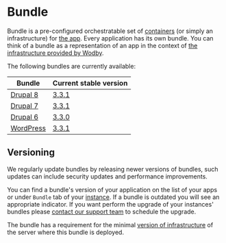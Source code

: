 # Bundle

Bundle is a pre-configured orchestratable set of [containers](../containers/README.md) (or simply an infrastructure) for [the app](../../apps/README.md). Every application has its own bundle. You can think of a bundle as a representation of an app in the context of [the infrastructure provided by Wodby](../README.md).

The following bundles are currently available:

| Bundle | Current stable version |
| --------- | ----------------------------------- |
| [Drupal 8](drupal8.md)    | <a href="drupal8.html#331">3.3.1</a>   |
| [Drupal 7](drupal7.md)    | <a href="drupal7.html#331">3.3.1</a>   |
| [Drupal 6](drupal6.md)    | <a href="drupal6.html#330">3.3.0</a>   |
| [WordPress](wordpress.md) | <a href="wordpress.html#331">3.3.1</a> |

## Versioning

We regularly update bundles by releasing newer versions of bundles, such updates can include security updates and performance improvements.

You can find a bundle's version of your application on the list of your apps or under `Bundle` tab of your [instance](../../apps/instances.md). If a bundle is outdated you will see an appropriate indicator. If you want perform the upgrade of your instances' bundles please [contact our support team](../../product/support.md) to schedule the upgrade.
 
The bundle has a requirement for the minimal [version of infrastructure](../versioning.md) of the server where this bundle is deployed.
